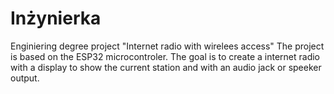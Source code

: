 # Inżynierka
Enginiering degree project "Internet radio with wirelees access"
The project is based on the ESP32 microcontroler. The goal is to create a internet radio with a display to show the current station and with an audio jack or speeker output.
